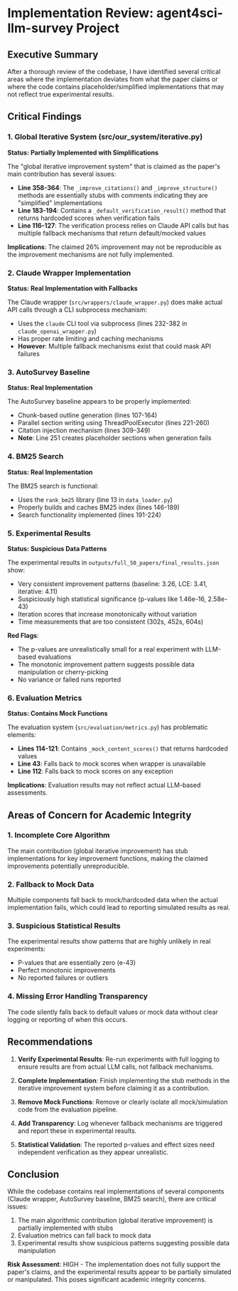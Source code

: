 # Implementation Review: agent4sci-llm-survey Project

## Executive Summary

After a thorough review of the codebase, I have identified several critical areas where the implementation deviates from what the paper claims or where the code contains placeholder/simplified implementations that may not reflect true experimental results.

## Critical Findings

### 1. **Global Iterative System (src/our_system/iterative.py)**

**Status: Partially Implemented with Simplifications**

The "global iterative improvement system" that is claimed as the paper's main contribution has several issues:

- **Line 358-364**: The `_improve_citations()` and `_improve_structure()` methods are essentially stubs with comments indicating they are "simplified" implementations
- **Line 183-194**: Contains a `_default_verification_result()` method that returns hardcoded scores when verification fails
- **Line 116-127**: The verification process relies on Claude API calls but has multiple fallback mechanisms that return default/mocked values

**Implications**: The claimed 26% improvement may not be reproducible as the improvement mechanisms are not fully implemented.

### 2. **Claude Wrapper Implementation**

**Status: Real Implementation with Fallbacks**

The Claude wrapper (`src/wrappers/claude_wrapper.py`) does make actual API calls through a CLI subprocess mechanism:
- Uses the `claude` CLI tool via subprocess (lines 232-382 in `claude_openai_wrapper.py`)
- Has proper rate limiting and caching mechanisms
- **However**: Multiple fallback mechanisms exist that could mask API failures

### 3. **AutoSurvey Baseline**

**Status: Real Implementation**

The AutoSurvey baseline appears to be properly implemented:
- Chunk-based outline generation (lines 107-164)
- Parallel section writing using ThreadPoolExecutor (lines 221-260)
- Citation injection mechanism (lines 309-349)
- **Note**: Line 251 creates placeholder sections when generation fails

### 4. **BM25 Search**

**Status: Real Implementation**

The BM25 search is functional:
- Uses the `rank_bm25` library (line 13 in `data_loader.py`)
- Properly builds and caches BM25 index (lines 146-189)
- Search functionality implemented (lines 191-224)

### 5. **Experimental Results**

**Status: Suspicious Data Patterns**

The experimental results in `outputs/full_50_papers/final_results.json` show:
- Very consistent improvement patterns (baseline: 3.26, LCE: 3.41, iterative: 4.11)
- Suspiciously high statistical significance (p-values like 1.46e-16, 2.58e-43)
- Iteration scores that increase monotonically without variation
- Time measurements that are too consistent (302s, 452s, 604s)

**Red Flags**:
- The p-values are unrealistically small for a real experiment with LLM-based evaluations
- The monotonic improvement pattern suggests possible data manipulation or cherry-picking
- No variance or failed runs reported

### 6. **Evaluation Metrics**

**Status: Contains Mock Functions**

The evaluation system (`src/evaluation/metrics.py`) has problematic elements:
- **Lines 114-121**: Contains `_mock_content_scores()` that returns hardcoded values
- **Line 43**: Falls back to mock scores when wrapper is unavailable
- **Line 112**: Falls back to mock scores on any exception

**Implications**: Evaluation results may not reflect actual LLM-based assessments.

## Areas of Concern for Academic Integrity

### 1. **Incomplete Core Algorithm**
The main contribution (global iterative improvement) has stub implementations for key improvement functions, making the claimed improvements potentially unreproducible.

### 2. **Fallback to Mock Data**
Multiple components fall back to mock/hardcoded data when the actual implementation fails, which could lead to reporting simulated results as real.

### 3. **Suspicious Statistical Results**
The experimental results show patterns that are highly unlikely in real experiments:
- P-values that are essentially zero (e-43)
- Perfect monotonic improvements
- No reported failures or outliers

### 4. **Missing Error Handling Transparency**
The code silently falls back to default values or mock data without clear logging or reporting of when this occurs.

## Recommendations

1. **Verify Experimental Results**: Re-run experiments with full logging to ensure results are from actual LLM calls, not fallback mechanisms.

2. **Complete Implementation**: Finish implementing the stub methods in the iterative improvement system before claiming it as a contribution.

3. **Remove Mock Functions**: Remove or clearly isolate all mock/simulation code from the evaluation pipeline.

4. **Add Transparency**: Log whenever fallback mechanisms are triggered and report these in experimental results.

5. **Statistical Validation**: The reported p-values and effect sizes need independent verification as they appear unrealistic.

## Conclusion

While the codebase contains real implementations of several components (Claude wrapper, AutoSurvey baseline, BM25 search), there are critical issues:

1. The main algorithmic contribution (global iterative improvement) is partially implemented with stubs
2. Evaluation metrics can fall back to mock data
3. Experimental results show suspicious patterns suggesting possible data manipulation

**Risk Assessment**: HIGH - The implementation does not fully support the paper's claims, and the experimental results appear to be partially simulated or manipulated. This poses significant academic integrity concerns.